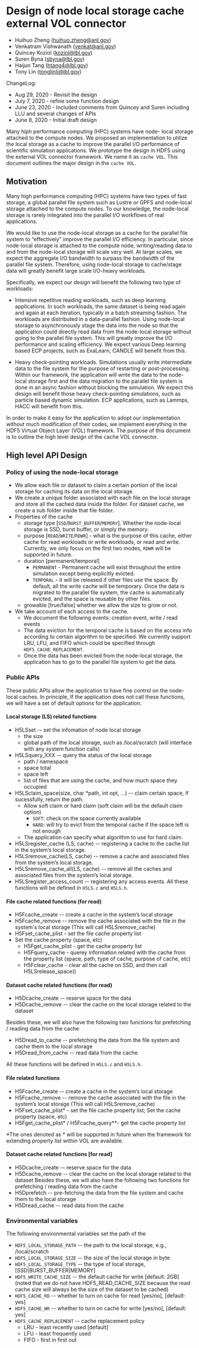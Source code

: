 # Design of node local storage cache external VOL connector
* Huihuo Zheng (huihuo.zheng@anl.gov)
* Venkatram Vishwanath (venkat@anl.gov)
* Quincey Koziol (koziol@lbl.gov)
* Suren Byna (sbyna@lbl.gov)
* Haijun Tang (htang4@lbl.gov)
* Tony Lin (tonglinli@lbl.gov)

ChangeLog: 
* Aug 29, 2020 - Revisit the design
* July 7, 2020 - refine some function design
* June 23, 2020 - Included comments from Quincey and Suren including LLU and several changes of APIs
* June 8, 2020 - Initial draft design

Many hiph performance computing (HPC) systems have node- local storage attached to the compute nodes. We proposed an implementation to utilize the local storage as a cache to improve the parallel I/O performance of scientific simulation applications. We prototype the design in HDF5 using the external VOL connector framework. We name it as ```cache VOL```. This document outlines the major design in the ```cache VOL```. 

## Motivation
Many high performance computing (HPC) systems have two types of fast storage, a global parallel file system such as Lustre or GPFS and node-local storage attached to the compute nodes. To our knowledge, the node-local storage is rarely integrated into the parallel I/O workflows of real applications. 

We would like to use the node-local storage as a cache for the parallel file system to “effectively” improve the parallel I/O efficiency. In particular, since node-local storage is attached to the compute node, writing/reading data to and from the node-local storage will scale very well. At large scales, we expect the aggregate I/O bandwidth to surpass the bandwidth of the parallel file system. Therefore, using node-local storage to cache/stage data will greatly benefit large scale I/O-heavy workloads. 

Specifically, we expect our design will benefit the following two type of workloads: 

* Intensive repetitive reading workloads, such as deep learning applications. In such workloads, the same dataset is being read again and again at each iteration, typically in a batch streaming fashion. The workloads are distributed in a data-parallel fashion. Using node-local storage to asynchronously stage the data into the node so that the application could directly read data from the node-local storage without going to the parallel file system. This will greatly improve the I/O performance and scaling efficiency. We expect various Deep learning based ECP projects, such as ExaLearn, CANDLE will benefit from this. 

* Heavy check-pointing workloads. Simulations usually write intermediate data to the file system for the purpose of restarting or post-processing. Within our framework, the application will write the data to the node-local storage first and the data migration to the parallel file system is done in an async fashion without blocking the simulation. We expect this design will benefit those heavy check-pointing simulations, such as particle based dynamic simulation. ECP applications, such as Lammps, HACC will benefit from this. 


In order to make it easy for the application to adopt our implementation without much modification of their codes, we implement everything in the HDF5 Virtual Object Layer (VOL) framework. The purpose of this document is to outline the high level design of the cache VOL connector. 

## High level API Design 

### Policy of using the node-local storage
* We allow each file or dataset to claim a certain portion of the local storage for caching its data on the local storage.
* We create a unique folder associated with each file on the local storage and store all the cached data inside the folder. For dataset cache, we create a sub folder inside that file folder.  
* Properties of the cache
   - storage type [```SSD```/```BURST_BUFFER```/```MEMORY```]. Whether the node-local storage is SSD, burst buffer, or simply the memory. 
   - purpose [```READ```/```WRITE```/```RDWR```] - what is the purpose of this cache, either cache for read workloads or write workloads, or read and write. Currently, we only focus on the first two modes, ```RDWR``` will be supported in future. 
   - duration [permanent/temporal]
      - ```PERMANENT``` -  Permanent cache will exist throughout the entire simulation except being explicitly evicted.
      - ```TEMPORAL``` - it will be released if other files use the space. By default, all the write cache will be temporary. Once the data is migrated to the parallel file system, the cache is automatically evicted, and the space is reusable by other files.
   - growable [true/false] whether we allow the size to grow or not. 
* We take account of each access to the cache. 
  - We document the following events: creation event, write / read events
  - The data eviction for the temporal cache is based on the access info according to certain algorithm to be specified. We currently support LRU, LFU, and FIFO which could be specified through ```HDF5_CACHE_REPLACEMENT```.
  - Once the data has been evicted from the node-local storage, the application has to go to the parallel file system to get the data.

### Public APIs 
These public APIs allow the application to have fine control on the node-local caches. In principle, If the application does not call these functions, we will have a set of default options for the application.

#### Local storage (LS) related functions
* H5LSset -- set the infomation of node local storage
  - the size
  - global path of the local storage, such as /local/scratch (will interface with any system function calls)
* H5LSquery_XXX -- query the status of the local storage
  - path / namespace
  - space total
  - space left
  - list of files that are using the cache, and how much space they occupied
* H5LSclaim_space(size, char \*path, int opt, ...) -- claim certain space, if sucessfully, return the path. 
   * Allow soft claim or hard claim (soft claim will be the default claim option)
      - ```SOFT```: check on the space currently available
      - ```HARD```: will try to evict from the temporal cache if the space left is not enough
   * The application can specify what algorithm to use for hard claim. 
* H5LSregister_cache (LS, cache) -- registering a cache to the cache list in the system’s local storage.
* H5LSremove_cache(LS, cache) -- remove a cache and associated files from the system’s local storage.
* H5LSremove_cache_all(LS, cache) -- remove all the caches and associated files from the system’s local storage.
* H5LSregister_access_count -- registering any access events.
All these functions will be defined in ```H5LS.c``` and ```H5LS.h```. 

#### File cache related functions (for read)
* H5Fcache_create -- create a cache in the system’s local storage
* H5Fcache_remove -- remove the cache associated with the file in the system's local storage (This will call H5LSremove_cache)
* H5Fset_cache_plist - set the file cache property list
* Set the cache property (space, etc)
  * H5Fget_cache_plist - get the cache property list
  * H5Fquery_cache - querey information related with the cache from the property list (space, path, type of cache, purpose of cache, etc)
  * H5Fclear_cache - clear all the cache on SSD, and then call H5LSrelease_space()

#### Dataset cache related functions (for read)
* H5Dcache_create -- reserve space for the data
* H5Dcache_remove -- clear the cache on the local storage related to the dataset

Besides these, we will also have the following two functions for prefetching / reading data from the cache

* H5Dread_to_cache -- prefetching the data from the file system and cache them to the local storage
* H5Dread_from_cache -- read data from the cache

All these functions will be defined in ```H5LS.c``` and ```H5LS.h```. 
#### File related functions
* H5Fcache_create -- create a cache in the system’s local storage
* H5Fcache_remove -- remove the cache associated with the file in the system’s local storage (This will call H5LSremove_cache)
* H5Fset_cache_plist* - set the file cache property list; Set the cache property (space, etc) 
* H5Fget_cache_plist* / H5Fcache_query**- get the cache property list

*The ones denoted as * will be supported in future when the framework for extending property list within VOL are available. 


#### Dataset cache related functions [for read]
* H5Dcache_create -- reserve space for the data
* H5Dcache_remove -- clear the cache on the local storage related to the dataset
Besides these, we will also have the following two functions for prefetching / reading data from the cache
* H5Dprefetch -- pre-fetching the data from the file system and cache them to the local storage
* H5Dread_cache -- read data from the cache

### Environmental variables 
The following environmental variables set the path of the 
* ```HDF5_LOCAL_STORAGE_PATH``` -- the path to the local storage, e.g., /local/scratch
* ```HDF5_LOCAL_STORAGE_SIZE``` -- the size of the local storage in byte
* ```HDF5_LOCAL_STORAGE_TYPE``` -- the type of local storage, [SSD|BURST_BUFFER|MEMORY]
* ```HDF5_WRITE_CACHE_SIZE``` -- the default cache for write [default: 2GB] (noted that we do not have HDF5_READ_CACHE_SIZE because the read cache size will always be the size of the dataset to be cached)
* ```HDF5_CACHE_RD``` -- whether to turn on cache for read [yes/no], [default: yes]
* ```HDF5_CACHE_WR``` -- whether to turn on cache for write [yes/no], [default: yes]
* ```HDF5_CACHE_REPLACEMENT``` -- cache replacement policy 
   - LRU - least recently used [default]
   - LFU - least frequently used 
   - FIFO - first in first out 
